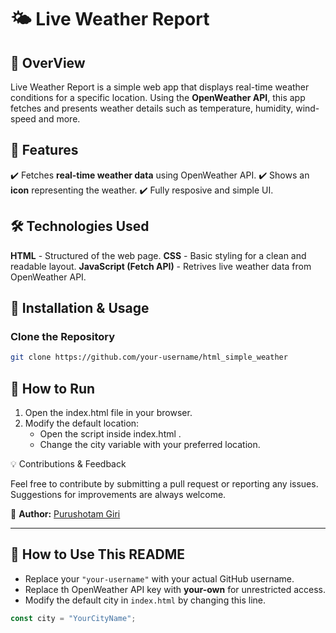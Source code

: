 # 🌤 Live Weather Report

## 📌 OverView

Live Weather Report is a simple web app that displays real-time weather conditions for a specific location. Using the **OpenWeather API**, this app fetches and presents weather details such as temperature, humidity, wind-speed and more.

## 🚀 Features

✔️ Fetches **real-time weather data** using OpenWeather API.
✔️ Shows an **icon** representing the weather.
✔️ Fully resposive and simple UI.

## 🛠️ Technologies Used

**HTML** - Structured of the web page.
**CSS** - Basic styling for a clean and readable layout.
**JavaScript (Fetch API)** - Retrives live weather data from OpenWeather API.

## 🔧 Installation & Usage

### Clone the Repository

```sh
git clone https://github.com/your-username/html_simple_weather

```

## 🚀 How to Run

1. Open the index.html file in your browser.
2. Modify the default location:
   - Open the script inside index.html .
   - Change the city variable with your preferred location.

💡 Contributions & Feedback

Feel free to contribute by submitting a pull request or reporting any issues. Suggestions for improvements are always welcome.

📌 **Author:** [Purushotam Giri](https://github.com/GiriPurushotam)

---

## 📘 How to Use This README

- Replace your `"your-username"` with your actual GitHub username.
- Replace th OpenWeather API key with **your-own** for unrestricted access.
- Modify the default city in `index.html` by changing this line.

```js
const city = "YourCityName";
```
